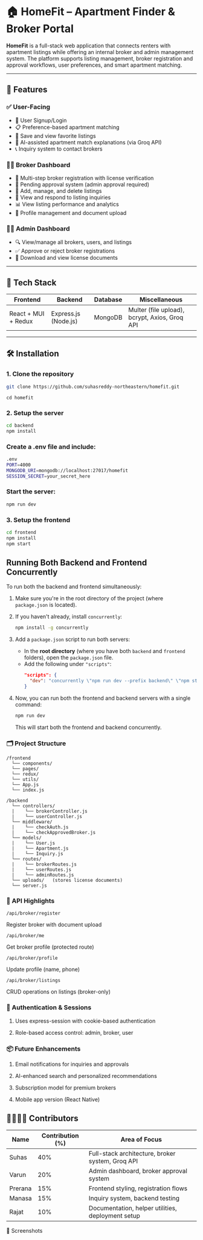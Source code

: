 # 🏠 HomeFit – Apartment Finder & Broker Portal

**HomeFit** is a full-stack web application that connects renters with apartment listings while offering an internal broker and admin management system. The platform supports listing management, broker registration and approval workflows, user preferences, and smart apartment matching.

---

## 🚀 Features

### ✅ User-Facing
- 👥 User Signup/Login
- 📋 Preference-based apartment matching
- 💾 Save and view favorite listings
- 🧠 AI-assisted apartment match explanations (via Groq API)
- 📞 Inquiry system to contact brokers

### 🧑‍💼 Broker Dashboard
- 📝 Multi-step broker registration with license verification
- 🔐 Pending approval system (admin approval required)
- 🏢 Add, manage, and delete listings
- 📩 View and respond to listing inquiries
- 📊 View listing performance and analytics
- 👤 Profile management and document upload

### 👨‍💻 Admin Dashboard
- 🔍 View/manage all brokers, users, and listings
- ✅ Approve or reject broker registrations
- 🧾 Download and view license documents

---

## 🧱 Tech Stack

| Frontend              | Backend              | Database       | Miscellaneous              |
|----------------------|----------------------|----------------|----------------------------|
| React + MUI + Redux  | Express.js (Node.js) | MongoDB        | Multer (file upload), bcrypt, Axios, Groq API |

---

## 🛠️ Installation

### 1. Clone the repository

```bash
git clone https://github.com/suhasreddy-northeastern/homefit.git
```
```
cd homefit
```
### 2. Setup the server
```bash
cd backend
npm install
```
### Create a .env file and include:
``` bash
.env
PORT=4000
MONGODB_URI=mongodb://localhost:27017/homefit
SESSION_SECRET=your_secret_here
```
### Start the server:

```bash
npm run dev
```
### 3. Setup the frontend
```bash
cd frontend
npm install
npm start
```
## Running Both Backend and Frontend Concurrently

To run both the backend and frontend simultaneously:

1. Make sure you're in the root directory of the project (where `package.json` is located).

2. If you haven't already, install `concurrently`:
   ```bash
   npm install -g concurrently
   ```

3. Add a `package.json` script to run both servers:
   * In the **root directory** (where you have both `backend` and `frontend` folders), open the `package.json` file.
   * Add the following under `"scripts"`:
     ```json
     "scripts": {
       "dev": "concurrently \"npm run dev --prefix backend\" \"npm start --prefix frontend\""
     }
     ```

4. Now, you can run both the frontend and backend servers with a single command:
   ```bash
   npm run dev
   ```
   This will start both the frontend and backend concurrently.

### 🗂️ Project Structure
```
/frontend
  └── components/
  └── pages/
  └── redux/
  └── utils/
  └── App.js
  └── index.js

/backend
  └── controllers/
  |    └── brokerController.js
  |    └── userController.js
  └── middleware/
  |    └── checkAuth.js
  |    └── checkApprovedBroker.js
  └── models/
  |    └── User.js
  |    └── Apartment.js
  |    └── Inquiry.js
  └── routes/
  |    └── brokerRoutes.js
  |    └── userRoutes.js
  |    └── adminRoutes.js
  └── uploads/   (stores license documents)
  └── server.js
  ```

### 📄 API Highlights
```
/api/broker/register
```
Register broker with document upload

```
/api/broker/me
```
Get broker profile (protected route)
```
/api/broker/profile
```
Update profile (name, phone)
```
/api/broker/listings
```
CRUD operations on listings (broker-only)

### 🔐 Authentication & Sessions
1. Uses express-session with cookie-based authentication

2. Role-based access control: admin, broker, user

### 📦 Future Enhancements
1. Email notifications for inquiries and approvals

2. AI-enhanced search and personalized recommendations

3. Subscription model for premium brokers

4. Mobile app version (React Native)

## 👨‍👩‍👧‍👦 Contributors

| Name    | Contribution (%) | Area of Focus                                     |
|---------|------------------|---------------------------------------------------|
| Suhas   | 40%              | Full-stack architecture, broker system, Groq API  |
| Varun   | 20%              | Admin dashboard, broker approval system           |
| Prerana | 15%              | Frontend styling, registration flows              |
| Manasa  | 15%              | Inquiry system, backend testing                   |
| Rajat   | 10%              | Documentation, helper utilities, deployment setup |



📸 Screenshots








